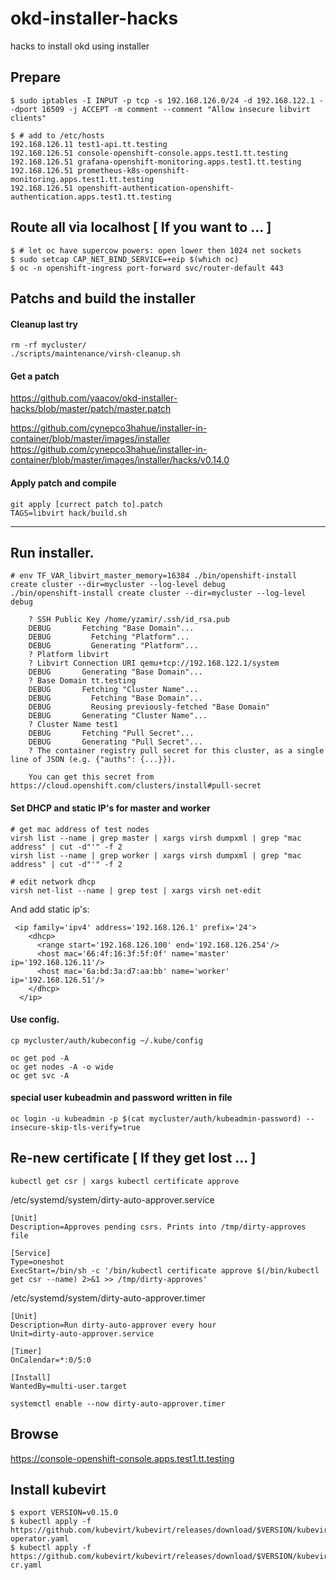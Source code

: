 # okd-installer-hacks
hacks to install okd using installer

## Prepare
```
$ sudo iptables -I INPUT -p tcp -s 192.168.126.0/24 -d 192.168.122.1 --dport 16509 -j ACCEPT -m comment --comment "Allow insecure libvirt clients"
```

```
$ # add to /etc/hosts
192.168.126.11 test1-api.tt.testing
192.168.126.51 console-openshift-console.apps.test1.tt.testing
192.168.126.51 grafana-openshift-monitoring.apps.test1.tt.testing
192.168.126.51 prometheus-k8s-openshift-monitoring.apps.test1.tt.testing
192.168.126.51 openshift-authentication-openshift-authentication.apps.test1.tt.testing
```

## Route all via localhost [ If you want to ... ]
```
$ # let oc have supercow powers: open lower then 1024 net sockets
$ sudo setcap CAP_NET_BIND_SERVICE=+eip $(which oc)
$ oc -n openshift-ingress port-forward svc/router-default 443
```

## Patchs and build the installer

#### Cleanup last try
```
rm -rf mycluster/
./scripts/maintenance/virsh-cleanup.sh
```

#### Get a patch

https://github.com/yaacov/okd-installer-hacks/blob/master/patch/master.patch

https://github.com/cynepco3hahue/installer-in-container/blob/master/images/installer
https://github.com/cynepco3hahue/installer-in-container/blob/master/images/installer/hacks/v0.14.0

#### Apply patch and compile
```
git apply [currect patch to].patch
TAGS=libvirt hack/build.sh
```
-------------------------------------------

## Run installer.
```
# env TF_VAR_libvirt_master_memory=16384 ./bin/openshift-install create cluster --dir=mycluster --log-level debug
./bin/openshift-install create cluster --dir=mycluster --log-level debug

	? SSH Public Key /home/yzamir/.ssh/id_rsa.pub
	DEBUG       Fetching "Base Domain"...              
	DEBUG         Fetching "Platform"...               
	DEBUG         Generating "Platform"...             
	? Platform libvirt
	? Libvirt Connection URI qemu+tcp://192.168.122.1/system
	DEBUG       Generating "Base Domain"...            
	? Base Domain tt.testing
	DEBUG       Fetching "Cluster Name"...             
	DEBUG         Fetching "Base Domain"...            
	DEBUG         Reusing previously-fetched "Base Domain" 
	DEBUG       Generating "Cluster Name"...           
	? Cluster Name test1
	DEBUG       Fetching "Pull Secret"...              
	DEBUG       Generating "Pull Secret"...            
	? The container registry pull secret for this cluster, as a single line of JSON (e.g. {"auths": {...}}).

	You can get this secret from https://cloud.openshift.com/clusters/install#pull-secret
```

#### Set DHCP and static IP's for master and worker

```
# get mac address of test nodes
virsh list --name | grep master | xargs virsh dumpxml | grep "mac address" | cut -d"'" -f 2
virsh list --name | grep worker | xargs virsh dumpxml | grep "mac address" | cut -d"'" -f 2

# edit network dhcp
virsh net-list --name | grep test | xargs virsh net-edit
```

And add static ip's:

```
 <ip family='ipv4' address='192.168.126.1' prefix='24'>
    <dhcp>
      <range start='192.168.126.100' end='192.168.126.254'/>
      <host mac='66:4f:16:3f:5f:0f' name='master' ip='192.168.126.11'/>
      <host mac='6a:bd:3a:d7:aa:bb' name='worker' ip='192.168.126.51'/>
    </dhcp>
  </ip>
```

#### Use config.
```
cp mycluster/auth/kubeconfig ~/.kube/config

oc get pod -A
oc get nodes -A -o wide
oc get svc -A
```

#### special user kubeadmin and password written in file
```
oc login -u kubeadmin -p $(cat mycluster/auth/kubeadmin-password) --insecure-skip-tls-verify=true
```

## Re-new certificate [ If they get lost ... ]
```
kubectl get csr | xargs kubectl certificate approve
```

/etc/systemd/system/dirty-auto-approver.service
```
[Unit]
Description=Approves pending csrs. Prints into /tmp/dirty-approves file

[Service]
Type=oneshot
ExecStart=/bin/sh -c '/bin/kubectl certificate approve $(/bin/kubectl get csr --name) 2>&1 >> /tmp/dirty-approves'
```

/etc/systemd/system/dirty-auto-approver.timer
```
[Unit]
Description=Run dirty-auto-approver every hour
Unit=dirty-auto-approver.service

[Timer]
OnCalendar=*:0/5:0

[Install]
WantedBy=multi-user.target
```
```
systemctl enable --now dirty-auto-approver.timer
```

## Browse
https://console-openshift-console.apps.test1.tt.testing

## Install kubevirt
```
$ export VERSION=v0.15.0
$ kubectl apply -f https://github.com/kubevirt/kubevirt/releases/download/$VERSION/kubevirt-operator.yaml
$ kubectl apply -f https://github.com/kubevirt/kubevirt/releases/download/$VERSION/kubevirt-cr.yaml
```

